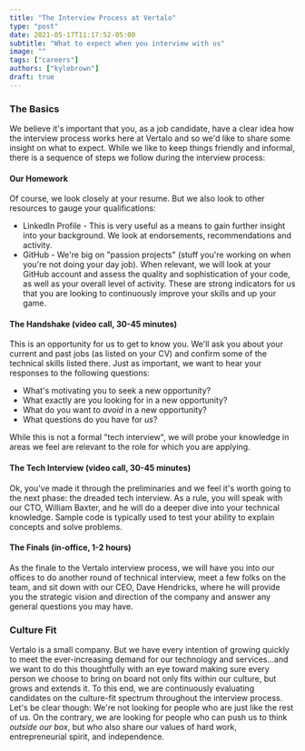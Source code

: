 ```yaml
---
title: "The Interview Process at Vertalo"
type: "post"
date: 2021-05-17T11:17:52-05:00
subtitle: "What to expect when you interview with us"
image: ""
tags: ["careers"]
authors: ["kylebrown"]
draft: true
---
```


### The Basics
We believe it's important that you, as a job candidate, have a clear idea how the interview process works here at Vertalo and so we'd like to share some insight on what to expect. While we like to keep things friendly and informal, there is a sequence of steps we follow during the interview process:

#### Our Homework
Of course, we look closely at your resume. But we also look to other resources to gauge your qualifications:
- LinkedIn Profile - This is very useful as a means to gain further insight into your background. We look at endorsements, recommendations and activity.
- GitHub - We're big on "passion projects" (stuff you're working on when you're not doing your day job). When relevant, we will look at your GitHub account and assess the quality and sophistication of your code, as well as your overall level of activity. These are strong indicators for us that you are looking to continuously improve your skills and up your game.

#### The Handshake (video call, 30-45 minutes)
This is an opportunity for us to get to know you. We'll ask you about your current and past jobs (as listed on your CV) and confirm some of the technical skills listed there. Just as important, we want to hear your responses to the following questions:
- What's motivating you to seek a new opportunity?
- What exactly are you looking for in a new opportunity?
- What do you want to *avoid* in a new opportunity?
- What questions do you have for *us*?

While this is not a formal "tech interview", we will probe your knowledge in areas we feel are relevant to the role for which you are applying.

#### The Tech Interview (video call, 30-45 minutes)
Ok, you've made it through the preliminaries and we feel it's worth going to the next phase: the dreaded tech interview. As a rule, you will speak with our CTO, William Baxter, and he will do a deeper dive into your technical knowledge. Sample code is typically used to test your ability to explain concepts and solve problems.

#### The Finals (in-office, 1-2 hours)
As the finale to the Vertalo interview process, we will have you into our offices to do another round of technical interview, meet a few folks on the team, and sit down with our CEO, Dave Hendricks, where he will provide you the strategic vision and direction of the company and answer any general questions you may have.

### Culture Fit
Vertalo is a small company. But we have every intention of growing quickly to meet the ever-increasing demand for our technology and services...and we want to do this thoughtfully with an eye toward making sure every person we choose to bring on board not only fits within our culture, but grows and extends it. To this end, we are continuously evaluating candidates on the culture-fit spectrum throughout the interview process. Let's be clear though: We're not looking for people who are just like the rest of us. On the contrary, we are looking for people who can push us to think *outside our box*, but who also share our values of hard work, entrepreneurial spirit, and independence.
